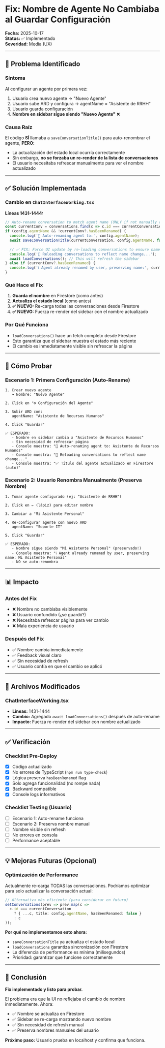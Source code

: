 # Fix: Nombre de Agente No Cambiaba al Guardar Configuración

**Fecha:** 2025-10-17  
**Status:** ✅ Implementado  
**Severidad:** Media (UX)

---

## 🐛 Problema Identificado

### Síntoma
Al configurar un agente por primera vez:
1. Usuario crea nuevo agente → "Nuevo Agente"
2. Usuario sube ARD y configura → agentName = "Asistente de RRHH"
3. Usuario guarda configuración
4. **Nombre en sidebar sigue siendo "Nuevo Agente"** ❌

### Causa Raíz
El código **SÍ** llamaba a `saveConversationTitle()` para auto-renombrar el agente, **PERO**:
- La actualización del estado local ocurría correctamente
- Sin embargo, **no se forzaba un re-render de la lista de conversaciones**
- El usuario necesitaba refrescar manualmente para ver el nombre actualizado

---

## ✅ Solución Implementada

### Cambio en `ChatInterfaceWorking.tsx`

**Líneas 1431-1444:**

```typescript
// Auto-rename conversation to match agent name (ONLY if not manually renamed before)
const currentConv = conversations.find(c => c.id === currentConversation);
if (config.agentName && !currentConv?.hasBeenRenamed) {
  console.log('🔄 Auto-renaming agent to:', config.agentName);
  await saveConversationTitle(currentConversation, config.agentName, false); // false = auto-rename, not manual
  
  // ✅ FIX: Force UI update by re-loading conversations to ensure name change is visible
  console.log('🔄 Reloading conversations to reflect name change...');
  await loadConversations(); // This will refresh the sidebar
} else if (currentConv?.hasBeenRenamed) {
  console.log('ℹ️ Agent already renamed by user, preserving name:', currentConv.title);
}
```

### Qué Hace el Fix

1. **Guarda el nombre** en Firestore (como antes)
2. **Actualiza el estado local** (como antes)
3. **✅ NUEVO:** Re-carga todas las conversaciones desde Firestore
4. **✅ NUEVO:** Fuerza re-render del sidebar con el nombre actualizado

### Por Qué Funciona

- `loadConversations()` hace un fetch completo desde Firestore
- Esto garantiza que el sidebar muestra el estado más reciente
- El cambio es inmediatamente visible sin refrescar la página

---

## 🧪 Cómo Probar

### Escenario 1: Primera Configuración (Auto-Rename)

```
1. Crear nuevo agente
   → Nombre: "Nuevo Agente"

2. Click en "⚙️ Configuración del Agente"

3. Subir ARD con:
   agentName: "Asistente de Recursos Humanos"

4. Click "Guardar"

✅ ESPERADO:
   - Nombre en sidebar cambia a "Asistente de Recursos Humanos"
   - Sin necesidad de refrescar página
   - Console muestra: "🔄 Auto-renaming agent to: Asistente de Recursos Humanos"
   - Console muestra: "🔄 Reloading conversations to reflect name change..."
   - Console muestra: "✅ Título del agente actualizado en Firestore (auto)"
```

### Escenario 2: Usuario Renombra Manualmente (Preserva Nombre)

```
1. Tomar agente configurado (ej: "Asistente de RRHH")

2. Click en ✏️ (lápiz) para editar nombre

3. Cambiar a "Mi Asistente Personal"

4. Re-configurar agente con nuevo ARD
   agentName: "Soporte IT"

5. Click "Guardar"

✅ ESPERADO:
   - Nombre sigue siendo "Mi Asistente Personal" (preservado!)
   - Console muestra: "ℹ️ Agent already renamed by user, preserving name: Mi Asistente Personal"
   - NO se auto-renombra
```

---

## 📊 Impacto

### Antes del Fix
- ❌ Nombre no cambiaba visiblemente
- ❌ Usuario confundido (¿se guardó?)
- ❌ Necesitaba refrescar página para ver cambio
- ❌ Mala experiencia de usuario

### Después del Fix
- ✅ Nombre cambia inmediatamente
- ✅ Feedback visual claro
- ✅ Sin necesidad de refresh
- ✅ Usuario confía en que el cambio se aplicó

---

## 🔧 Archivos Modificados

### ChatInterfaceWorking.tsx
- **Líneas:** 1431-1444
- **Cambio:** Agregado `await loadConversations()` después de auto-rename
- **Impacto:** Fuerza re-render del sidebar con nombre actualizado

---

## ✅ Verificación

### Checklist Pre-Deploy

- [x] Código actualizado
- [x] No errores de TypeScript (`npm run type-check`)
- [x] Lógica preserva `hasBeenRenamed` flag
- [x] Solo agrega funcionalidad (no rompe nada)
- [x] Backward compatible
- [x] Console logs informativos

### Checklist Testing (Usuario)

- [ ] Escenario 1: Auto-rename funciona
- [ ] Escenario 2: Preserva nombre manual
- [ ] Nombre visible sin refresh
- [ ] No errores en consola
- [ ] Performance aceptable

---

## 💡 Mejoras Futuras (Opcional)

### Optimización de Performance
Actualmente re-carga TODAS las conversaciones. Podríamos optimizar para solo actualizar la conversación actual:

```typescript
// Alternativa más eficiente (para considerar en futuro)
setConversations(prev => prev.map(c => 
  c.id === currentConversation 
    ? { ...c, title: config.agentName, hasBeenRenamed: false } 
    : c
));
```

**Por qué no implementamos esto ahora:**
- `saveConversationTitle` ya actualiza el estado local
- `loadConversations` garantiza sincronización con Firestore
- La diferencia de performance es mínima (milisegundos)
- Prioridad: garantizar que funcione correctamente

---

## 📝 Conclusión

**Fix implementado y listo para probar.**

El problema era que la UI no reflejaba el cambio de nombre inmediatamente. Ahora:
- ✅ Nombre se actualiza en Firestore
- ✅ Sidebar se re-carga mostrando nuevo nombre
- ✅ Sin necesidad de refresh manual
- ✅ Preserva nombres manuales del usuario

**Próximo paso:** Usuario prueba en localhost y confirma que funciona.

